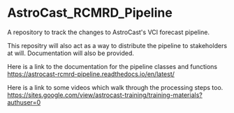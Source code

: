 # AstroCast_RCMRD_Pipeline
A repository  to track the changes to AstroCast's VCI forecast pipeline.

This repositry will also act as a way to distribute the pipeline to stakeholders at will. Documentation will also be provided.


Here is a link to the documentation for the pipeline classes and functions
https://astrocast-rcmrd-pipeline.readthedocs.io/en/latest/

Here is a link to some videos which walk through the processing steps too.
https://sites.google.com/view/astrocast-training/training-materials?authuser=0
